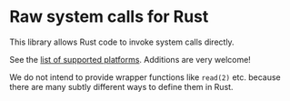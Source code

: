 # Raw system calls for Rust

This library allows Rust code to invoke system calls directly.

See the [list of supported platforms](https://github.com/kevinaboos/syscall.rs/tree/theseus/src/platform).  Additions are very welcome!

We do not intend to provide wrapper functions like `read(2)` etc. because there are many subtly different ways to define them in Rust.
